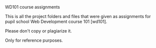WD101 course assignments

This is all the project folders and files that were given as assignments for pupil school Web Development course 101 [wd101].

Please don't copy or plagiarize it.

Only for reference purposes.
